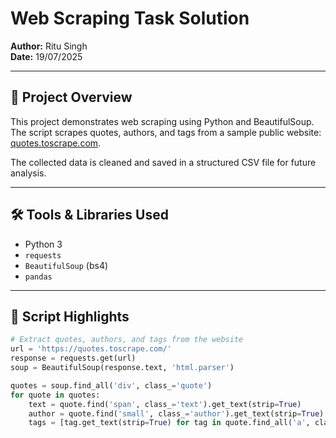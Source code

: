 # Web Scraping Task Solution
**Author:** Ritu Singh  
**Date:** 19/07/2025

---

## 📌 Project Overview
This project demonstrates web scraping using Python and BeautifulSoup. The script scrapes quotes, authors, and tags from a sample public website: [quotes.toscrape.com](https://quotes.toscrape.com/).

The collected data is cleaned and saved in a structured CSV file for future analysis.

---

## 🛠 Tools & Libraries Used
- Python 3
- `requests`
- `BeautifulSoup` (bs4)
- `pandas`

---

## 🧠 Script Highlights
```python
# Extract quotes, authors, and tags from the website
url = 'https://quotes.toscrape.com/'
response = requests.get(url)
soup = BeautifulSoup(response.text, 'html.parser')

quotes = soup.find_all('div', class_='quote')
for quote in quotes:
    text = quote.find('span', class_='text').get_text(strip=True)
    author = quote.find('small', class_='author').get_text(strip=True)
    tags = [tag.get_text(strip=True) for tag in quote.find_all('a', class_='tag')]

